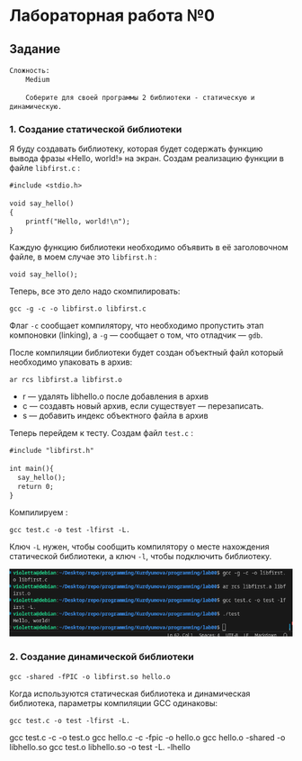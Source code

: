 # Лабораторная работа №0
## Задание 
```
Сложность:
    Medium

    Соберите для своей программы 2 библиотеки - статическую и динамическую.
```

### 1. Создание статической библиотеки 
Я буду создавать библиотеку, которая будет содержать функцию вывода фразы «Hello, world!» на экран.
Создам реализацию функции в файле `libfirst.c` :

```
#include <stdio.h>

void say_hello() 
{
    printf("Hello, world!\n");
}
```
Каждую функцию библиотеки необходимо объявить в её заголовочном файле, в моем случае это `libfirst.h` :

```
void say_hello();
```
Теперь, все это дело надо скомпилировать:

```
gcc -g -c -o libfirst.o libfirst.c
```
Флаг `-с` сообщает компилятору, что необходимо пропустить этап компоновки (linking), а `-g` — сообщает о том, что отладчик — `gdb`.

После компиляции библиотеки будет создан объектный файл который необходимо упаковать в архив:


```
ar rcs libfirst.a libfirst.o
```
* r — удалять libhello.o после добавления в архив
* с — создавть новый архив, если существует — перезаписать.
* s — добавить индекс объектного файла в архив


Теперь перейдем к тесту. Создам файл `test.c` :
```
#include "libfirst.h"

int main(){
  say_hello();
  return 0;
}
```
Компилируем :

```
gcc test.c -o test -lfirst -L.
```

Ключ `-L` нужен, чтобы сообщить компилятору о месте нахождения статической библиотеки, а ключ `-l`, чтобы подключить библиотеку.

![Alt text](<Снимок экрана 2023-11-05 175501.png>)


### 2. Создание динамической библиотеки 

```
gcc -shared -fPIC -o libfirst.so hello.o
```

Когда используются статическая библиотека и динамическая библиотека, параметры компиляции GCC одинаковы: 
```
gcc test.c -o test -lfirst -L.
```
gcc test.c -c -o test.o
gcc hello.c -c -fpic -o hello.o
gcc hello.o -shared -o libhello.so
gcc test.o libhello.so -o test -L. -lhello